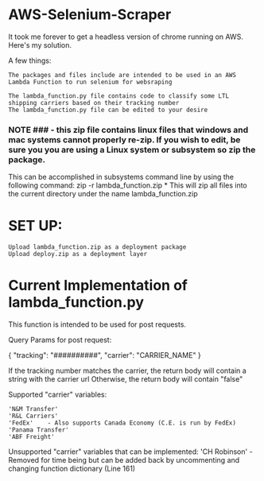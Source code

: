 # AWS-Selenium-Scraper

It took me forever to get a headless version of chrome running on AWS. Here's my solution.


A few things:

	The packages and files include are intended to be used in an AWS Lambda Function to run selenium for websraping

	The lambda_function.py file contains code to classify some LTL shipping carriers based on their tracking number
	The lambda_function.py file can be edited to your desire
	
	
###  NOTE  ### - this zip file contains linux files that windows and mac systems cannot properly re-zip. If you wish to edit, be sure you you are using a Linux system or subsystem so zip the package.

This can be accomplished in subsystems command line by using the following command: 
				zip -r lambda_function.zip *
This will zip all files into the current directory under the name lambda_function.zip


# SET UP: #

	Upload lambda_function.zip as a deployment package
	Upload deploy.zip as a deployment layer
	



# Current Implementation of lambda_function.py #

This function is intended to be used for post requests.

Query Params for post request:

{
	"tracking": "##########",
	"carrier": "CARRIER_NAME"
}

If the tracking number matches the carrier, the return body will contain a string with the carrier url
Otherwise, the return body will contain "false"

Supported "carrier" variables:

	'N&M Transfer'
	'R&L Carriers'
	'FedEx'    - Also supports Canada Economy (C.E. is run by FedEx)
	'Panama Transfer'
	'ABF Freight'


Unsupported "carrier" variables that can be implemented:
	'CH Robinson'  - Removed for time being but can be added back by uncommenting and changing function dictionary (Line 161)

